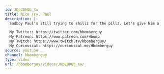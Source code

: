 ```yaml
---
id: JOp28hQb_Xw
title: Nice Try, Paul
description: |-
  Sadboy Paul's still trying to shillz for the pillz. Let's give him a hand with some basic fact-checking!

  My Twitter: https://twitter.com/hbomberguy
  My Patreon: https://www.patreon.com/Hbomb
  My Twitch: https://www.twitch.tv/hbomberguy/
  My Curiouscat: https://curiouscat.me/Hbomberguy
source: youtube
channel: hbomberguy
type: video
url: /hbomberguy/videos/JOp28hQb_Xw/
---
```

